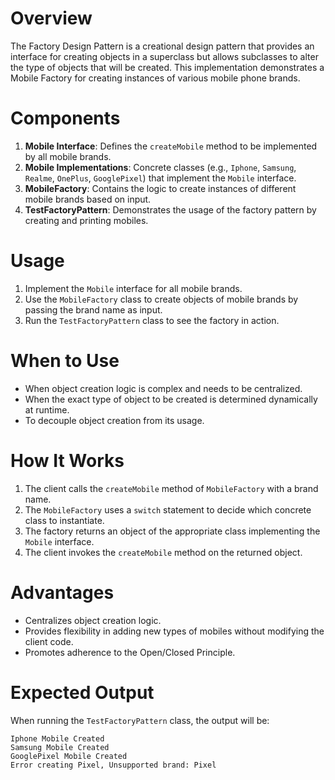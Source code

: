# Overview
The Factory Design Pattern is a creational design pattern that provides an interface for creating objects in a superclass but allows subclasses to alter the type of objects that will be created. This implementation demonstrates a Mobile Factory for creating instances of various mobile phone brands.

# Components
1. **Mobile Interface**: Defines the `createMobile` method to be implemented by all mobile brands.
2. **Mobile Implementations**: Concrete classes (e.g., `Iphone`, `Samsung`, `Realme`, `OnePlus`, `GooglePixel`) that implement the `Mobile` interface.
3. **MobileFactory**: Contains the logic to create instances of different mobile brands based on input.
4. **TestFactoryPattern**: Demonstrates the usage of the factory pattern by creating and printing mobiles.

# Usage
1. Implement the `Mobile` interface for all mobile brands.
2. Use the `MobileFactory` class to create objects of mobile brands by passing the brand name as input.
3. Run the `TestFactoryPattern` class to see the factory in action.

# When to Use
- When object creation logic is complex and needs to be centralized.
- When the exact type of object to be created is determined dynamically at runtime.
- To decouple object creation from its usage.

# How It Works
1. The client calls the `createMobile` method of `MobileFactory` with a brand name.
2. The `MobileFactory` uses a `switch` statement to decide which concrete class to instantiate.
3. The factory returns an object of the appropriate class implementing the `Mobile` interface.
4. The client invokes the `createMobile` method on the returned object.

# Advantages
- Centralizes object creation logic.
- Provides flexibility in adding new types of mobiles without modifying the client code.
- Promotes adherence to the Open/Closed Principle.

# Expected Output
When running the `TestFactoryPattern` class, the output will be:
```
Iphone Mobile Created
Samsung Mobile Created
GooglePixel Mobile Created
Error creating Pixel, Unsupported brand: Pixel
```
